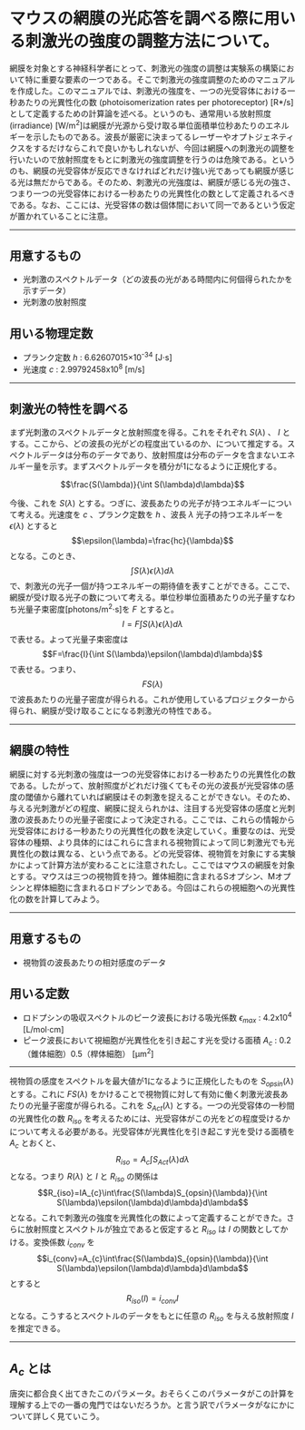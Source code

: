 # マウスの網膜の光応答を調べる際に用いる刺激光の強度の調整方法について。

網膜を対象とする神経科学者にとって、刺激光の強度の調整は実験系の構築において特に重要な要素の一つである。そこで刺激光の強度調整のためのマニュアルを作成した。このマニュアルでは、刺激光の強度を、一つの光受容体における一秒あたりの光異性化の数
(photoisomerization rates per photoreceptor) [R*/s]として定義するための計算論を述べる。というのも、通常用いる放射照度 (irradiance) [W/m<sup>2</sup>]は網膜が光源から受け取る単位面積単位秒あたりのエネルギーを示したものである。波長が厳密に決まってるレーザーやオプトジェネティクスをするだけならこれで良いかもしれないが、今回は網膜への刺激光の調整を行いたいので放射照度をもとに刺激光の強度調整を行うのは危険である。というのも、網膜の光受容体が反応できなければどれだけ強い光であっても網膜が感じる光は無だからである。そのため、刺激光の光強度は、網膜が感じる光の強さ、つまり一つの光受容体における一秒あたりの光異性化の数として定義されるべきである。なお、ここには、光受容体の数は個体間において同一であるという仮定が置かれていることに注意。

---
## 用意するもの
- 光刺激のスペクトルデータ（どの波長の光がある時間内に何個得られたかを示すデータ）
- 光刺激の放射照度 

## 用いる物理定数
- プランク定数 $h$ : 6.62607015×10<sup>-34</sup> [J⋅s]
- 光速度 $c$ : 2.99792458x10<sup>8</sup> [m/s]

---
## 刺激光の特性を調べる

まず光刺激のスペクトルデータと放射照度を得る。これをそれぞれ $S(\lambda)$ 、 $I$ とする。ここから、どの波長の光がどの程度出ているのか、について推定する。スペクトルデータは分布のデータであり、放射照度は分布のデータを含まないエネルギー量を示す。まずスペクトルデータを積分が1になるように正規化する。

$$\frac{S(\lambda)}{\int S(\lambda)d\lambda}$$

今後、これを $S(\lambda)$ とする。つぎに、波長あたりの光子が持つエネルギーについて考える。光速度を $c$ 、プランク定数を $h$ 、波長 $\lambda$  光子の持つエネルギーを $\epsilon(\lambda)$ とすると$$\epsilon(\lambda)=\frac{hc}{\lambda}$$となる。このとき、$$\int S(\lambda)\epsilon(\lambda)d\lambda$$で、刺激光の光子一個が持つエネルギーの期待値を表すことができる。ここで、網膜が受け取る光子の数について考える。単位秒単位面積あたりの光子量すなわち光量子束密度[photons/m<sup>2</sup>⋅s]を $F$ とすると。$$I=F\int S(\lambda)\epsilon(\lambda)d\lambda$$で表せる。よって光量子束密度は$$F=\frac{I}{\int S(\lambda)\epsilon(\lambda)d\lambda}$$で表せる。つまり、$$FS(\lambda)$$で波長あたりの光量子密度が得られる。これが使用しているプロジェクターから得られ、網膜が受け取ることになる刺激光の特性である。

---
## 網膜の特性

網膜に対する光刺激の強度は一つの光受容体における一秒あたりの光異性化の数である。したがって、放射照度がどれだけ強くてもその光の波長が光受容体の感度の閾値から離れていれば網膜はその刺激を捉えることができない。そのため、与える光刺激がどの程度、網膜に捉えられかは、注目する光受容体の感度と光刺激の波長あたりの光量子密度によって決定される。ここでは、これらの情報から光受容体における一秒あたりの光異性化の数を決定していく。重要なのは、光受容体の種類、より具体的にはこれらに含まれる視物質によって同じ刺激光でも光異性化の数は異なる、という点である。どの光受容体、視物質を対象にする実験かによって計算方法が変わることに注意されたし。ここではマウスの網膜を対象とする。マウスは三つの視物質を持つ。錐体細胞に含まれるSオプシン、Mオプシンと桿体細胞に含まれるロドプシンである。今回はこれらの視細胞への光異性化の数を計算してみよう。

---
## 用意するもの

- 視物質の波長あたりの相対感度のデータ

## 用いる定数
-  ロドプシンの吸収スペクトルのピーク波長における吸光係数 $\epsilon_{max}$ : 4.2x10<sup>4</sup> [L/mol⋅cm]
- ピーク波長において視細胞が光異性化を引き起こす光を受ける面積 $A_{c}$ : 0.2（錐体細胞）0.5（桿体細胞） [μm<sup>2</sup>]

---

視物質の感度をスペクトルを最大値が1になるように正規化したものを $S_{opsin}(\lambda)$ とする。これに $FS(\lambda)$ をかけることで視物質に対して有効に働く刺激光波長あたりの光量子密度が得られる。これを $S_{Act}(\lambda)$ とする。一つの光受容体の一秒間の光異性化の数 $R_{iso}$ を考えるためには、光受容体がこの光をどの程度受けるかについて考える必要がある。光受容体が光異性化を引き起こす光を受ける面積を $A_{c}$ とおくと、$$R_{iso}=A_{c}\int S_{Act}(\lambda)d\lambda$$となる。つまり $R(\lambda)$ と $I$ と $R_{iso}$ の関係は$$R_{iso}=IA_{c}\int\frac{S(\lambda)S_{opsin}(\lambda)}{\int S(\lambda)\epsilon(\lambda)d\lambda}d\lambda$$となる。これで刺激光の強度を光異性化の数によって定義することができた。さらに放射照度とスペクトルが独立であると仮定すると $R_{iso}$ は $I$ の関数としてかける。変換係数 $i_{conv}$ を$$i_{conv}=A_{c}\int\frac{S(\lambda)S_{opsin}(\lambda)}{\int S(\lambda)\epsilon(\lambda)d\lambda}d\lambda$$とすると$$R_{iso}(I)=i_{conv}I$$となる。こうするとスペクトルのデータをもとに任意の $R_{iso}$ を与える放射照度 $I$ を推定できる。


---
## $A_{c}$ とは

唐突に都合良く出てきたこのパラメータ。おそらくこのパラメータがこの計算を理解する上での一番の鬼門ではないだろうか。と言う訳でパラメータがなにかについて詳しく見ていこう。

